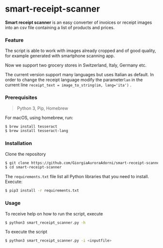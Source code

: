 # smart-receipt-scanner

**Smart receipt scanner** is an easy converter of invoices or receipt images into an csv file containing a list of products and prices.

### Feature

The script is able to work with images already cropped and of good quality, for example generated with smartphone scanning app.

Now we support two grocery stores in Switzerland, Italy, Germany etc.

The current version support many languages but uses Italian as default. In order to change the receipt language modify the parameter`lan` in the current line `receipt_text = image_to_string(im, lang='ita')` .

### Prerequisites

> Python 3, Pip, Homebrew

For macOS, using homebrew, run:

```sh
$ brew install tesseract
$ brew install tesseract-lang
```

### Installation

Clone the repository

```sh
$ git clone https://github.com/GiorgiaAuroraAdorni/smart-receipt-scanner
$ cd smart-receipt-scanner
```

The `requirements.txt` file list all Python libraries that you need to install. Execute:

```sh
$ pip3 install -r requirements.txt
```

### Usage

To receive help on how to run the script, execute

```sh
$ python3 smart_receipt_scanner.py -h
```

To execute the script

```sh
$ python3 smart_receipt_scanner.py -i <inputfile>
```